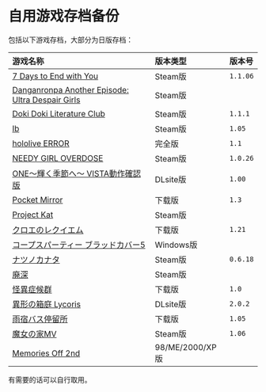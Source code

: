 # 自用游戏存档备份

包括以下游戏存档，大部分为日版存档：

| 游戏名称 | 版本类型 | 版本号 |
| :--- | :--- | :--- |
| [7 Days to End with You](7%20Days%20to%20End%20with%20You) | Steam版 | `1.1.06` |
| [Danganronpa Another Episode: Ultra Despair Girls](DanganAnother) | Steam版 | |
| [Doki Doki Literature Club](DDLC-1454445547) | Steam版 | `1.1.1` |
| [Ib](Ib) | Steam版 | `1.05` |
| [hololive ERROR](hololive%20ERROR) | 完全版 | `1.1` |
| [NEEDY GIRL OVERDOSE](NEEDY%20GIRL%20OVERDOSE) | Steam版 | `1.0.26` |
| [ONE～輝く季節へ～ VISTA動作確認版](ONE_FV) | DLsite版 | `1.00` |
| [Pocket Mirror](Pocket%20Mirror) | 下载版 | `1.3` |
| [Project Kat](ProjectKat) | Steam版 |  |
| [クロエのレクイエム](cloe) | 下载版 | `1.21` |
| [コープスパーティー ブラッドカバー5](/) | Windows版 |  |
| [ナツノカナタ](natsuno-kanata) | Steam版 | `0.6.18` |
| [廃深](haishin) | Steam版 | |
| [怪異症候群](%E6%80%AA%E7%95%B0%E7%97%87%E5%80%99%E7%BE%A4) | 下载版 | `1.0` |
| [異形の箱庭 Lycoris](%E7%95%B0%E5%BD%A2%E3%81%AE%E7%AE%B1%E5%BA%AD%20Lycoris) | DLsite版 | `2.0.2` |
| [雨宿バス停留所](abt) | 下载版 | `1.05` |
| [魔女の家MV](%E9%AD%94%E5%A5%B3%E3%81%AE%E5%AE%B6MV) | Steam版 | `1.06` |
| [Memories Off 2nd](MemoOff2nd) | 98/ME/2000/XP版 | |

有需要的话可以自行取用。
